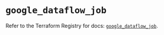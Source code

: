 # `google_dataflow_job`

Refer to the Terraform Registry for docs: [`google_dataflow_job`](https://registry.terraform.io/providers/hashicorp/google/6.21.0/docs/resources/dataflow_job).
